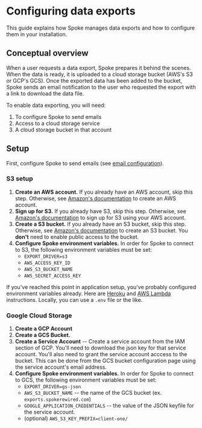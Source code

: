 # Configuring data exports

This guide explains how Spoke manages data exports and how to configure them in your installation.

## Conceptual overview

When a user requests a data export, Spoke prepares it behind the scenes. When the data is ready, it is uploaded to a cloud storage bucket (AWS's S3 or GCP's GCS). Once the exported data has been added to the bucket, Spoke sends an email notification to the user who requested the export with a link to download the data file.

To enable data exporting, you will need:

1.  To configure Spoke to send emails
2.  Access to a cloud storage service
3.  A cloud storage bucket in that account

## Setup

First, configure Spoke to send emails (see [email configuration](./HOWTO_email-configuration.md)).

### S3 setup

1.  **Create an AWS account.** If you already have an AWS account, skip this step. Otherwise, see [Amazon's documentation](https://aws.amazon.com/premiumsupport/knowledge-center/create-and-activate-aws-account/) to create an AWS account.
1.  **Sign up for S3.** If you already have S3, skip this step. Otherwise, see [Amazon's documentation](https://docs.aws.amazon.com/AmazonS3/latest/gsg/SigningUpforS3.html) to sign up for S3 using your AWS account.
1.  **Create a S3 bucket.** If you already have an S3 bucket, skip this step. Otherwise, see [Amazon's documentation](https://docs.aws.amazon.com/AmazonS3/latest/user-guide/create-bucket.html) to create an S3 bucket. You **don't** need to enable public access to the bucket.
1.  **Configure Spoke environment variables.** In order for Spoke to connect to S3, the following environment variables must be set:
    - `EXPORT_DRIVER=s3`
    - `AWS_ACCESS_KEY_ID`
    - `AWS_S3_BUCKET_NAME`
    - `AWS_SECRET_ACCESS_KEY`

If you've reached this point in application setup, you've probably configured environment variables already. Here are [Heroku](https://devcenter.heroku.com/articles/config-vars#managing-config-vars) and [AWS Lambda](https://docs.aws.amazon.com/lambda/latest/dg/env_variables.html) instructions. Locally, you can use a `.env` file or the like.

### Google Cloud Storage

1.  **Create a GCP Account**
1.  **Create a GCS Bucket.**
1.  **Create a Service Account** -- Create a service account from the IAM section of GCP. You'll need to download the json key for that service account. You'll also need to grant the service account acccess to the bucket. This can be done from the GCS bucket configuration page using the service account's email address.
1.  **Configure Spoke environment variables.** In order for Spoke to connect to GCS, the following environment variables must be set:
    - `EXPORT_DRIVER=gs-json`
    - `AWS_S3_BUCKET_NAME` -- the name of the GCS bucket (ex. `exports.spokerewired.com`)
    - `GOOGLE_APPLICATION_CREDENTIALS` -- the value of the JSON keyfile for the service account.
    - (optional) `AWS_S3_KEY_PREFIX=client-one/`
